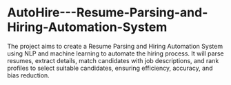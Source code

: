# AutoHire---Resume-Parsing-and-Hiring-Automation-System
The project aims to create a Resume Parsing and Hiring Automation System using NLP and machine learning to automate the hiring process. It will parse resumes, extract details, match candidates with job descriptions, and rank profiles to select suitable candidates, ensuring efficiency, accuracy, and bias reduction.
